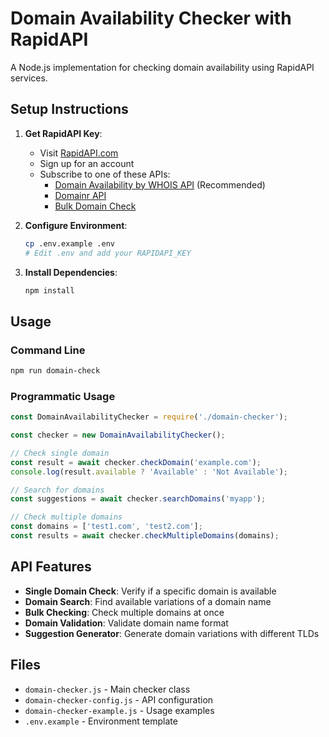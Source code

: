 # Domain Availability Checker with RapidAPI

A Node.js implementation for checking domain availability using RapidAPI services.

## Setup Instructions

1. **Get RapidAPI Key**:
   - Visit [RapidAPI.com](https://rapidapi.com/)
   - Sign up for an account
   - Subscribe to one of these APIs:
     - [Domain Availability by WHOIS API](https://rapidapi.com/whoisapi/api/domain-availability) (Recommended)
     - [Domainr API](https://rapidapi.com/domainr/api/domainr)
     - [Bulk Domain Check](https://rapidapi.com/backend_box/api/bulk-domain-check)

2. **Configure Environment**:
   ```bash
   cp .env.example .env
   # Edit .env and add your RAPIDAPI_KEY
   ```

3. **Install Dependencies**:
   ```bash
   npm install
   ```

## Usage

### Command Line
```bash
npm run domain-check
```

### Programmatic Usage
```javascript
const DomainAvailabilityChecker = require('./domain-checker');

const checker = new DomainAvailabilityChecker();

// Check single domain
const result = await checker.checkDomain('example.com');
console.log(result.available ? 'Available' : 'Not Available');

// Search for domains
const suggestions = await checker.searchDomains('myapp');

// Check multiple domains
const domains = ['test1.com', 'test2.com'];
const results = await checker.checkMultipleDomains(domains);
```

## API Features

- **Single Domain Check**: Verify if a specific domain is available
- **Domain Search**: Find available variations of a domain name
- **Bulk Checking**: Check multiple domains at once
- **Domain Validation**: Validate domain name format
- **Suggestion Generator**: Generate domain variations with different TLDs

## Files

- `domain-checker.js` - Main checker class
- `domain-checker-config.js` - API configuration
- `domain-checker-example.js` - Usage examples
- `.env.example` - Environment template